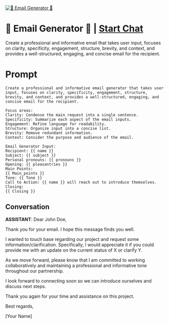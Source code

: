 
[![📧 Email Generator 🍳](https://flow-prompt-covers.s3.us-west-1.amazonaws.com/icon/realistic/real_8.png)](https://gptcall.net/chat.html?data=%7B%22contact%22%3A%7B%22id%22%3A%22b2EgSTsSTfFARWD_c4_Ni%22%2C%22flow%22%3Atrue%7D%7D)
# 📧 Email Generator 🍳 | [Start Chat](https://gptcall.net/chat.html?data=%7B%22contact%22%3A%7B%22id%22%3A%22b2EgSTsSTfFARWD_c4_Ni%22%2C%22flow%22%3Atrue%7D%7D)
Create a professional and informative email that takes user input, focuses on clarity, specificity, engagement, structure, brevity, and context, and provides a well-structured, engaging, and concise email for the recipient.

# Prompt

```
Create a professional and informative email generator that takes user input, focuses on clarity, specificity, engagement, structure, brevity, and context, and provides a well-structured, engaging, and concise email for the recipient.

Focus areas:
Clarity: Condense the main request into a single sentence.
Specificity: Summarize each aspect of the email inputs.
Engagement: Refine language for readability.
Structure: Organize input into a concise list.
Brevity: Remove redundant information.
Context: Consider the purpose and audience of the email.

Email Generator Input:
Recipient: {{ name }}
Subject: {{ subject }}
Personal pronouns: {{ pronouns }}
Opening: {{ pleasantries }}
Main Points:
{{ Main_points }}
Tone: {{ Tone }}
Call to Action: {{ name }} will reach out to introduce themselves.
Closing: 
{{ Closing }}
```

## Conversation

**ASSISTANT**: Dear John Doe,



Thank you for your email. I hope this message finds you well.



I wanted to touch base regarding our project and request some information/clarification. Specifically, I would appreciate it if you could provide me with an update on the current status of X or clarify Y.



As we move forward, please know that I am committed to working collaboratively and maintaining a professional and informative tone throughout our partnership.



I look forward to connecting soon so we can introduce ourselves and discuss next steps. 



Thank you again for your time and assistance on this project.



Best regards,



[Your Name]


